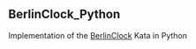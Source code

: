 ## BerlinClock_Python ##

Implementation of the [BerlinClock](http://agilekatas.co.uk/katas/berlinclock-kata.html "BerlinClock") Kata in Python

